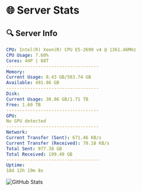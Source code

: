 # 🌐 Server Stats
## 🔍 Server Info
```yaml
CPU: Intel(R) Xeon(R) CPU E5-2699 v4 @ 1361.46MHz
CPU Usage: 7.60%
Cores: 44P | 88T
-----------------------------------
Memory:
Current Usage: 8.43 GB/503.74 GB
Available: 491.86 GB
-----------------------------------
Disk:
Current Usage: 30.86 GB/1.71 TB
Free: 1.60 TB
-----------------------------------
GPU:
No GPU detected
-----------------------------------
Network:
Current Transfer (Sent): 671.46 KB/s
Current Transfer (Received): 70.18 KB/s
Total Sent: 977.38 GB
Total Received: 199.49 GB
-----------------------------------
Uptime:
18d 12h 19m 8s
```
![GitHub Stats](https://img.shields.io/badge/Updated-2025-05-08_05:27:56-blue)